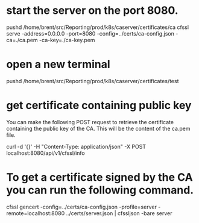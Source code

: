 
# start the server on the port 8080.
pushd /home/brent/src/Reporting/prod/k8s/caserver/certificates/ca
cfssl serve -address=0.0.0.0 -port=8080 -config=../certs/ca-config.json -ca=./ca.pem -ca-key=./ca-key.pem

# open a new terminal
pushd /home/brent/src/Reporting/prod/k8s/caserver/certificates/test

# get certificate containing public key
You can make the following POST request to retrieve the certificate containing the public key of the CA. This will be the content of the ca.pem file.

curl -d '{}' -H "Content-Type: application/json" -X POST localhost:8080/api/v1/cfssl/info

# To get a certificate signed by the CA you can run the following command.
cfssl gencert -config=../certs/ca-config.json -profile=server -remote=localhost:8080 ../certs/server.json | cfssljson -bare server
